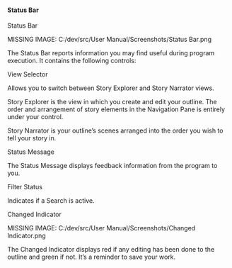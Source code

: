 #### Status Bar ####
Status Bar <br/>

MISSING IMAGE: C:/dev/src/User Manual/Screenshots/Status Bar.png <br/>


The Status Bar reports information you may find useful during program execution. It contains the following controls: <br/>

View Selector <br/>

Allows you to switch between Story Explorer and Story Narrator views. <br/>

Story Explorer is the view in which you create and edit your outline. The order and arrangement of story elements in the Navigation Pane is entirely under your control. <br/>

Story Narrator is your outline’s scenes arranged into the order you wish to tell your story in. <br/>

Status Message <br/>

The Status Message displays feedback information from the program to you. <br/>

Filter Status <br/>

Indicates if a Search is active. <br/>

Changed Indicator <br/>

 MISSING IMAGE: C:/dev/src/User Manual/Screenshots/Changed Indicator.png <br/>

The Changed Indicator displays red if any editing has been done to the outline and green if not. It’s a reminder to save your work. <br/>
